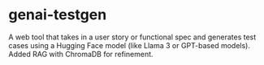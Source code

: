 # genai-testgen
A web tool that takes in a user story or functional spec and generates test cases using a Hugging Face model (like Llama 3 or GPT-based models). Added RAG with ChromaDB for refinement.
